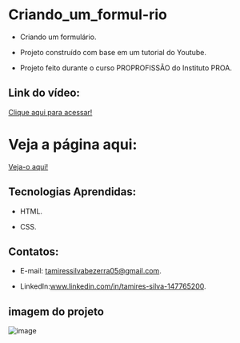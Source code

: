 # Criando_um_formul-rio

 - Criando um formulário.
   
 - Projeto construído com base em um tutorial do Youtube.

 - Projeto feito durante o curso PROPROFISSÃO do Instituto PROA.
   
## Link do vídeo:

 [Clique aqui para acessar!](https://www.youtube.com/watch?v=wwqOJ2o84S4&list=PLhkO7OMKgT_rwCMqErLDnhcxVWy8t0e74&index=3)

  #  Veja a página aqui:
  
 [Veja-o aqui!]()
   
## Tecnologias Aprendidas:
 - HTML.
   
 - CSS.

## Contatos:
 - E-mail: tamiressilvabezerra05@gmail.com.
   
 - LinkedIn:www.linkedin.com/in/tamires-silva-147765200.

    
    
## imagem do projeto

![image](https://github.com/tamiressil/Criando_um_formul-rio/assets/163886976/4fde505d-90e2-4ea3-a92e-29a17e5f6ca4)

